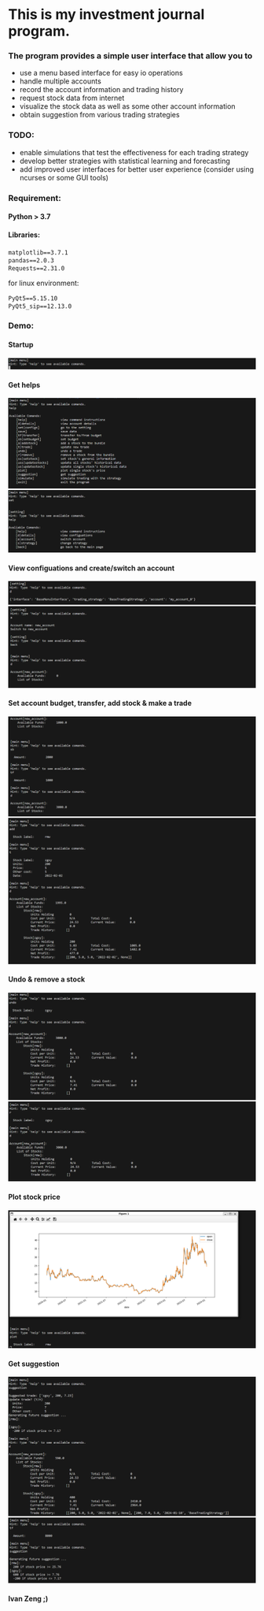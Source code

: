 # This is my investment journal program.

### The program provides a simple user interface that allow you to
-   use a menu based interface for easy io operations
-   handle multiple accounts
-   record the account information and trading history
-   request stock data from internet
-   visualize the stock data as well as some other account information
-   obtain suggestion from various trading strategies

### TODO:
-   enable simulations that test the effectiveness for each trading strategy
-   develop better strategies with statistical learning and forecasting
-   add improved user interfaces for better user experience (consider using ncurses or some GUI tools)


###     Requirement:
####    Python > 3.7
####    Libraries:
```
matplotlib==3.7.1
pandas==2.0.3
Requests==2.31.0
```

for linux environment:
```
PyQt5==5.15.10
PyQt5_sip==12.13.0
```

### Demo:

####    Startup
![Startup](./demo/startup.png)

####    Get helps

![help](./demo/help_1.png)
![help](./demo/help_2.png)

####    View configuations and create/switch an account
![setting](./demo/set_details.png)
![new account](./demo/new_account.png)


####   Set account budget, transfer, add stock & make a trade
![set budget & transfer](./demo/set_budget_transfer.png)
![add & trade](./demo/add_trade.png)


####    Undo & remove a stock
![undo](./demo/undo.png)
![remove](./demo/remove.png)


####    Plot stock price
![plot](./demo/plot.png)


####    Get suggestion
![suggestion](./demo/suggestion1.png)
![suggestion](./demo/suggestion2.png)


#### Ivan Zeng ;)
